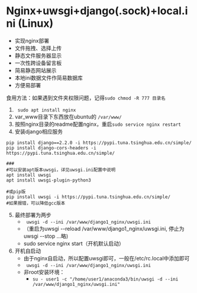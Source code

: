 # Nginx+uwsgi+django(.sock)+local.ini (Linux)

- 实现nginx部署
- 文件拖拽、选择上传
- 静态文件服务器显示
- 一次性跨设备留言板
- 简易静态网站展示
- 本地ini数据文件作简易数据库
- 方便易部署



食用方法：如果遇到文件夹权限问题，记得`sudo chmod -R 777 目录名`

1. ` sudo apt install nginx`
2. var_www目录下东西放在ubuntu的 `/var/www/`
3. 按照nginx目录的readme配置nginx，重启`sudo service nginx restart`
4. 安装django相应服务

```
pip install django==2.2.0 -i https://pypi.tuna.tsinghua.edu.cn/simple/
pip install django-cors-headers -i https://pypi.tuna.tsinghua.edu.cn/simple/

###
#可以安装apt版本uwsgi，详见uwsgi.ini配置中说明
apt install uwsgi
apt install uwsgi-plugin-python3

#或pip版
pip install uwsgi -i https://pypi.tuna.tsinghua.edu.cn/simple/
#如果报错，可以降低gcc版本
```

5. 最终部署为两步
   - ` uwsgi -d --ini /var/www/django1_nginx/uwsgi.ini` 
   - （重启为uwsgi --reload /var/www/django1_nginx/uwsgi.ini, 停止为uwsgi --stop ...略)
   - sudo service nginx start（开机默认启动）
6. 开机自启动
   - 由于nginx自启动，所以配置uwsgi即可，一般在/etc/rc.local中添加即可
   - ` uwsgi -d --ini /var/www/django1_nginx/uwsgi.ini` 
   - 非root安装环境：
     - `su - user1 -c "/home/user1/anaconda3/bin/uwsgi -d --ini /var/www/django1_nginx/uwsgi.ini" `



